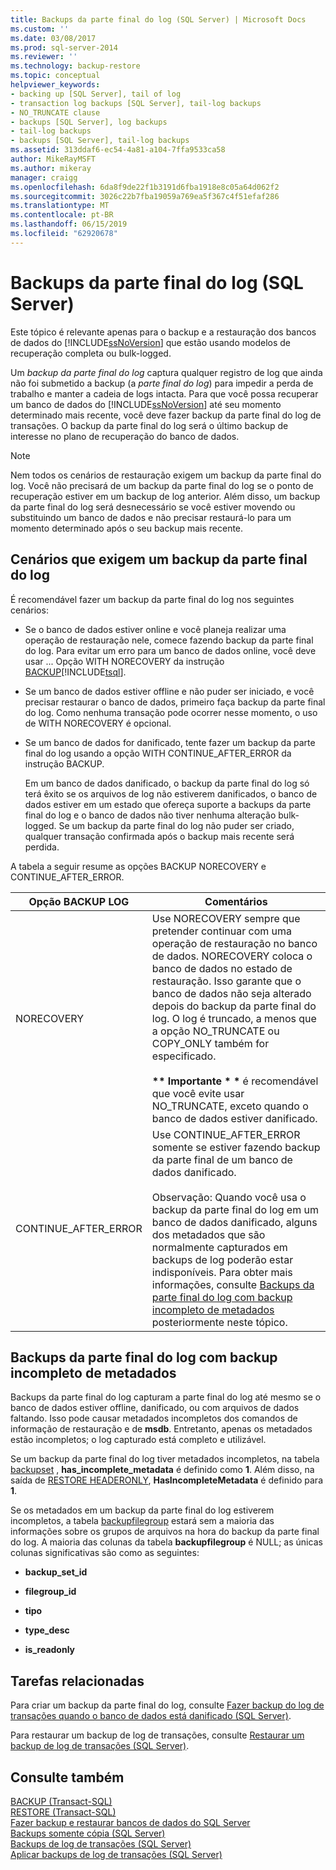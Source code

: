 ```yaml
---
title: Backups da parte final do log (SQL Server) | Microsoft Docs
ms.custom: ''
ms.date: 03/08/2017
ms.prod: sql-server-2014
ms.reviewer: ''
ms.technology: backup-restore
ms.topic: conceptual
helpviewer_keywords:
- backing up [SQL Server], tail of log
- transaction log backups [SQL Server], tail-log backups
- NO_TRUNCATE clause
- backups [SQL Server], log backups
- tail-log backups
- backups [SQL Server], tail-log backups
ms.assetid: 313ddaf6-ec54-4a81-a104-7ffa9533ca58
author: MikeRayMSFT
ms.author: mikeray
manager: craigg
ms.openlocfilehash: 6da8f9de22f1b3191d6fba1918e8c05a64d062f2
ms.sourcegitcommit: 3026c22b7fba19059a769ea5f367c4f51efaf286
ms.translationtype: MT
ms.contentlocale: pt-BR
ms.lasthandoff: 06/15/2019
ms.locfileid: "62920678"
---
```

# <a name="tail-log-backups-sql-server"></a>Backups da parte final do log (SQL Server)
  Este tópico é relevante apenas para o backup e a restauração dos bancos de dados do [!INCLUDE[ssNoVersion](../../includes/ssnoversion-md.md)] que estão usando modelos de recuperação completa ou bulk-logged.  
  
 Um *backup da parte final do log* captura qualquer registro de log que ainda não foi submetido a backup (a *parte final do log*) para impedir a perda de trabalho e manter a cadeia de logs intacta. Para que você possa recuperar um banco de dados do [!INCLUDE[ssNoVersion](../../includes/ssnoversion-md.md)] até seu momento determinado mais recente, você deve fazer backup da parte final do log de transações. O backup da parte final do log será o último backup de interesse no plano de recuperação do banco de dados.  
  
> [!NOTE]  
>  Nem todos os cenários de restauração exigem um backup da parte final do log. Você não precisará de um backup da parte final do log se o ponto de recuperação estiver em um backup de log anterior. Além disso, um backup da parte final do log será desnecessário se você estiver movendo ou substituindo um banco de dados e não precisar restaurá-lo para um momento determinado após o seu backup mais recente.  
  
 
  
##  <a name="TailLogScenarios"></a> Cenários que exigem um backup da parte final do log  
 É recomendável fazer um backup da parte final do log nos seguintes cenários:  
  
-   Se o banco de dados estiver online e você planeja realizar uma operação de restauração nele, comece fazendo backup da parte final do log. Para evitar um erro para um banco de dados online, você deve usar ... Opção WITH NORECOVERY da instrução [BACKUP](/sql/t-sql/statements/backup-transact-sql)[!INCLUDE[tsql](../../includes/tsql-md.md)].  
  
-   Se um banco de dados estiver offline e não puder ser iniciado, e você precisar restaurar o banco de dados, primeiro faça backup da parte final do log. Como nenhuma transação pode ocorrer nesse momento, o uso de WITH NORECOVERY é opcional.  
  
-   Se um banco de dados for danificado, tente fazer um backup da parte final do log usando a opção WITH CONTINUE_AFTER_ERROR da instrução BACKUP.  
  
     Em um banco de dados danificado, o backup da parte final do log só terá êxito se os arquivos de log não estiverem danificados, o banco de dados estiver em um estado que ofereça suporte a backups da parte final do log e o banco de dados não tiver nenhuma alteração bulk-logged. Se um backup da parte final do log não puder ser criado, qualquer transação confirmada após o backup mais recente será perdida.  
  
 A tabela a seguir resume as opções BACKUP NORECOVERY e CONTINUE_AFTER_ERROR.  
  
|Opção BACKUP LOG|Comentários|  
|-----------------------|--------------|  
|NORECOVERY|Use NORECOVERY sempre que pretender continuar com uma operação de restauração no banco de dados. NORECOVERY coloca o banco de dados no estado de restauração. Isso garante que o banco de dados não seja alterado depois do backup da parte final do log.  O log é truncado, a menos que a opção NO_TRUNCATE ou COPY_ONLY também for especificado.<br /><br /> **\*\* Importante \* \***  é recomendável que você evite usar NO_TRUNCATE, exceto quando o banco de dados estiver danificado.|  
|CONTINUE_AFTER_ERROR|Use CONTINUE_AFTER_ERROR somente se estiver fazendo backup da parte final de um banco de dados danificado.<br /><br /> Observação: Quando você usa o backup da parte final do log em um banco de dados danificado, alguns dos metadados que são normalmente capturados em backups de log poderão estar indisponíveis. Para obter mais informações, consulte [Backups da parte final do log com backup incompleto de metadados](#IncompleteMetadata) posteriormente neste tópico.|  
  
##  <a name="IncompleteMetadata"></a> Backups da parte final do log com backup incompleto de metadados  
 Backups da parte final do log capturam a parte final do log até mesmo se o banco de dados estiver offline, danificado, ou com arquivos de dados faltando. Isso pode causar metadados incompletos dos comandos de informação de restauração e de **msdb**. Entretanto, apenas os metadados estão incompletos; o log capturado está completo e utilizável.  
  
 Se um backup da parte final do log tiver metadados incompletos, na tabela [backupset](/sql/relational-databases/system-tables/backupset-transact-sql) , **has_incomplete_metadata** é definido como **1**. Além disso, na saída de [RESTORE HEADERONLY](/sql/t-sql/statements/restore-statements-headeronly-transact-sql), **HasIncompleteMetadata** é definido para **1**.  
  
 Se os metadados em um backup da parte final do log estiverem incompletos, a tabela [backupfilegroup](/sql/relational-databases/system-tables/backupfilegroup-transact-sql) estará sem a maioria das informações sobre os grupos de arquivos na hora do backup da parte final do log. A maioria das colunas da tabela **backupfilegroup** é NULL; as únicas colunas significativas são como as seguintes:  
  
-   **backup_set_id**  
  
-   **filegroup_id**  
  
-   **tipo**  
  
-   **type_desc**  
  
-   **is_readonly**  
  
##  <a name="RelatedTasks"></a> Tarefas relacionadas  
 Para criar um backup da parte final do log, consulte [Fazer backup do log de transações quando o banco de dados está danificado &#40;SQL Server&#41;](back-up-the-transaction-log-when-the-database-is-damaged-sql-server.md).  
  
 Para restaurar um backup de log de transações, consulte [Restaurar um backup de log de transações &#40;SQL Server&#41;](restore-a-transaction-log-backup-sql-server.md).  
  
## <a name="see-also"></a>Consulte também  
 [BACKUP &#40;Transact-SQL&#41;](/sql/t-sql/statements/backup-transact-sql)   
 [RESTORE &#40;Transact-SQL&#41;](/sql/t-sql/statements/restore-statements-transact-sql)   
 [Fazer backup e restaurar bancos de dados do SQL Server](back-up-and-restore-of-sql-server-databases.md)   
 [Backups somente cópia &#40;SQL Server&#41;](copy-only-backups-sql-server.md)   
 [Backups de log de transações &#40;SQL Server&#41;](transaction-log-backups-sql-server.md)   
 [Aplicar backups de log de transações &#40;SQL Server&#41;](apply-transaction-log-backups-sql-server.md)  
  
  
